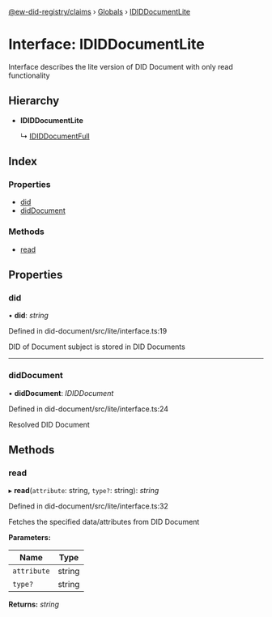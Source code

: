 [@ew-did-registry/claims](../README.md) › [Globals](../globals.md) › [IDIDDocumentLite](ididdocumentlite.md)

# Interface: IDIDDocumentLite

Interface describes the lite version of DID Document with only read functionality

## Hierarchy

* **IDIDDocumentLite**

  ↳ [IDIDDocumentFull](ididdocumentfull.md)

## Index

### Properties

* [did](ididdocumentlite.md#did)
* [didDocument](ididdocumentlite.md#diddocument)

### Methods

* [read](ididdocumentlite.md#read)

## Properties

###  did

• **did**: *string*

Defined in did-document/src/lite/interface.ts:19

DID of Document subject is stored in DID Documents

___

###  didDocument

• **didDocument**: *IDIDDocument*

Defined in did-document/src/lite/interface.ts:24

Resolved DID Document

## Methods

###  read

▸ **read**(`attribute`: string, `type?`: string): *string*

Defined in did-document/src/lite/interface.ts:32

Fetches the specified data/attributes from DID Document

**Parameters:**

Name | Type |
------ | ------ |
`attribute` | string |
`type?` | string |

**Returns:** *string*
